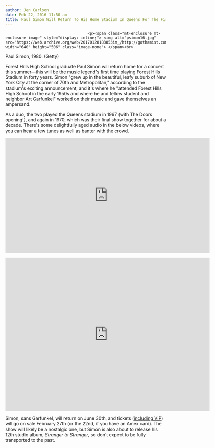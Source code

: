 ```yaml
---
author: Jen Carlson
date: Feb 22, 2016 11:50 am
title: Paul Simon Will Return To His Home Stadium In Queens For The First Time In 40 Years
---
```


	
										<p><span class="mt-enclosure mt-enclosure-image" style="display: inline;"> <img alt="psimon16.jpg" src="https://web.archive.org/web/20170128183853im_/http://gothamist.com/attachments/arts_jen/psimon16.jpg" width="640" height="506" class="image-none"> </span><br>
<span class="photo_caption">Paul Simon, 1980. (Getty)</span></p>

<p>Forest Hills High School graduate Paul Simon will return home for a concert this summer&#x2014;this will be the music legend&apos;s first time playing Forest Hills Stadium in forty years. Simon &quot;grew up in the beautiful, leafy suburb of New York City at the corner of 70th and Metropolitan,&quot; according to the stadium&apos;s exciting announcement, and it&apos;s where he &quot;attended Forest Hills High School in the early 1950s and where he and fellow student and neighbor Art Garfunkel&quot; worked on their music and gave themselves an ampersand.</p>

<p>As a duo, the two played the Queens stadium in 1967 (with The Doors opening!), and again in 1970, which was their final show together for about a decade. There&apos;s some delightfully aged audio in the below videos, where you can hear a few tunes as well as banter with the crowd. </p>

<p><iframe width="640" height="360" src="https://web.archive.org/web/20170128183853if_/https://www.youtube.com/embed/E5VstlHeOmU" frameborder="0" allowfullscreen></iframe></p>

<p><iframe width="640" height="480" src="https://web.archive.org/web/20170128183853if_/https://www.youtube.com/embed/iNZ9ba-mN5U" frameborder="0" allowfullscreen></iframe></p>

<p>Simon, sans Garfunkel, will return on June 30th, and tickets (<a href="https://web.archive.org/web/20170128183853/http://www.foresthillsstadium.com/paul-simon-vip/">including VIP</a>) will go on sale February 27th (or the 22nd, if you have an Amex card). The show will likely be a nostalgic one, but Simon is also about to release his 12th studio album, <em>Stranger to Stranger</em>, so don&apos;t expect to be fully transported to the past.</p>					
										
									
				